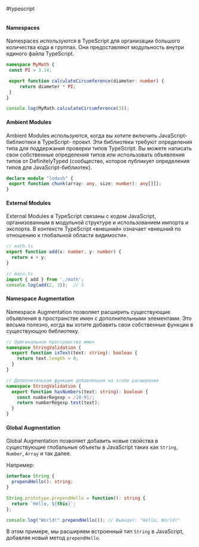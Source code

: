 #typescript 
```table-of-contents
```
#### Namespaces

Namespaces используются в TypeScript для организации большого количества кода в группах. Они предоставляют модульность внутри единого файла TypeScript.
``` Typescript
namespace MyMath {
 const PI = 3.14;

 export function calculateCircumference(diameter: number) {
     return diameter * PI;
 }
}

console.log(MyMath.calculateCircumference(3));
```

#### Ambient Modules

Ambient Modules используются, когда вы хотите включить JavaScript-библиотеки в TypeScript- проект. Эти библиотеки требуют определения типа для поддержания проверки типов TypeScript. Вы можете написать свои собственные определения типов или использовать объявления типов от DefinitelyTyped (сообщество, которое публикует определения типов для JavaScript-библиотек).

``` Typescript
declare module "lodash" {
 export function chunk(array: any, size: number): any[][];
}
```

#### External Modules
External Modules в TypeScript связаны с кодом JavaScript, организованным в модульной структуре и использованием импорта и экспорта. В контексте TypeScript «внешний» означает «внешний по отношению к глобальной области видимости».

``` Typescript
// math.ts
export function add(x: number, y: number) {
  return x + y;
}

// main.ts
import { add } from './math';
console.log(add(2, 3));  // 5
```
#### Namespace Augmentation

Namespace Augmentation позволяет расширить существующие объявления в пространстве имен с дополнительными элементами. Это весьма полезно, когда вы хотите добавить свои собственные функции в существующую библиотеку.

```typescript
// Оригинальное пространство имен
namespace StringValidation {
  export function isText(text: string): boolean {
    return text.length > 0;
  }
}

// Дополнительная функция добавленная на этапе расширения
namespace StringValidation {
  export function hasNumbers(text: string): boolean {
    const numberRegexp = /[0-9]/;
    return numberRegexp.test(text);
  }
}
```

#### Global Augmentation

Global Augmentation позволяет добавить новые свойства в существующие глобальные объекты в JavaScript таких как `String`, `Number`, `Array` и так далее.

Например:

```typescript
interface String {
  prependHello(): string;
}

String.prototype.prependHello = function(): string {
  return `Hello, ${this}`;
};

console.log("World!".prependHello()); // Выведет: "Hello, World!"
```

В этом примере, мы расширяем встроенный тип `String` в JavaScript, добавляя новый метод `prependHello`.